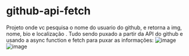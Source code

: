 # github-api-fetch
Projeto onde vc pesquisa o nome do usuario do github, e retorna a img, nome, bio e localização . Tudo sendo puxado a partir da API do github e usando a async function e fetch  para puxar as informações:
![image](https://user-images.githubusercontent.com/77516067/166108494-7fdfc9f6-903e-4598-9265-e09f010ca742.png)
![image](https://user-images.githubusercontent.com/77516067/166108515-851186d5-debf-42f7-8a31-95994730825f.png)
